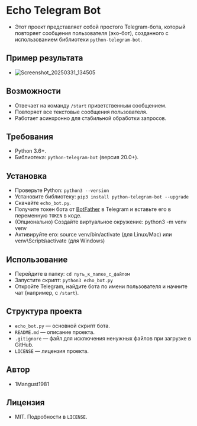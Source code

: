 # Echo Telegram Bot

- Этот проект представляет собой простого Telegram-бота, который повторяет сообщения пользователя (эхо-бот), созданного с использованием библиотеки `python-telegram-bot`.

## Пример результата
- ![Screenshot_20250331_134505](https://github.com/user-attachments/assets/4ec68d38-28c1-4b13-a30b-a52066a99cb1)

## Возможности
- Отвечает на команду `/start` приветственным сообщением.
- Повторяет все текстовые сообщения пользователя.
- Работает асинхронно для стабильной обработки запросов.

## Требования
- Python 3.6+.
- Библиотека: `python-telegram-bot` (версия 20.0+).

## Установка
- Проверьте Python: `python3 --version`
- Установите библиотеку: `pip3 install python-telegram-bot --upgrade`
- Скачайте `echo_bot.py`.
- Получите токен бота от [BotFather](https://t.me/BotFather) в Telegram и вставьте его в переменную `TOKEN` в коде.
- (Опционально) Создайте виртуальное окружение: python3 -m venv venv
- Активируйте его: source venv/bin/activate (для Linux/Mac) или venv\Scripts\activate (для Windows)
  
## Использование
- Перейдите в папку: `cd путь_к_папке_с_файлом`
- Запустите скрипт: `python3 echo_bot.py`
- Откройте Telegram, найдите бота по имени пользователя и начните чат (например, с `/start`).

## Структура проекта
- `echo_bot.py` — основной скрипт бота.
- `README.md` — описание проекта.
- `.gitignore` — файл для исключения ненужных файлов при загрузке в GitHub.
- `LICENSE` — лицензия проекта.

## Автор
- 1Mangust1981

## Лицензия
- MIT. Подробности в `LICENSE`.
